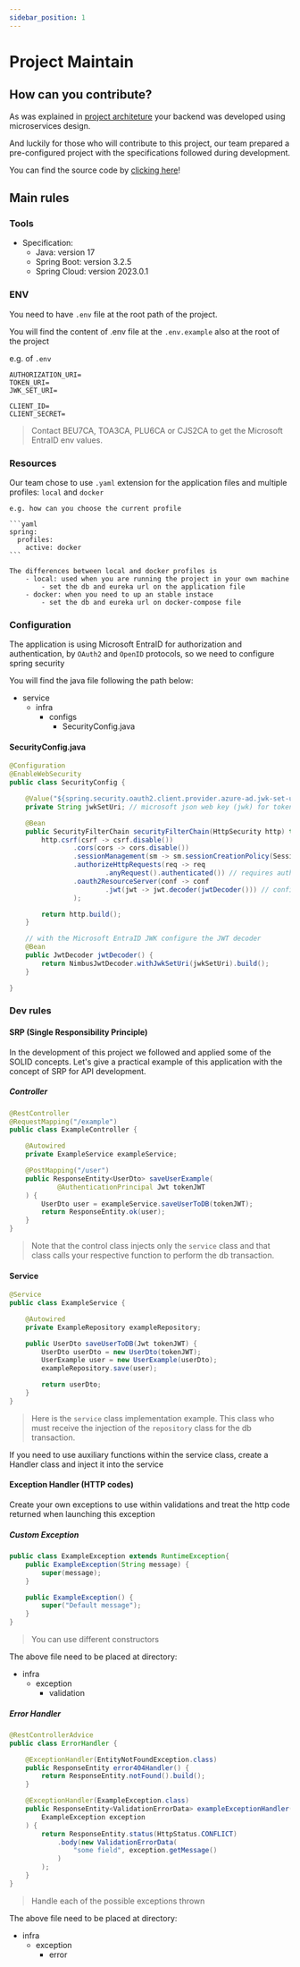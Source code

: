 ```yaml
---
sidebar_position: 1
---
```


# Project Maintain

## How can you contribute?
As was explained in [project architeture](../technical-content/backend.md) 
your backend was developed using microservices design. 

And luckily for those who will contribute to this project, 
our team prepared a pre-configured project with the specifications followed during development.

You can find the source code by [clicking here](https://github.com/BDTechCenter/service-example)!

## Main rules
### Tools
- Specification:
    - Java: version 17
    - Spring Boot: version 3.2.5
    - Spring Cloud: version 2023.0.1

### ENV
You need to have ``.env`` file at the root path of the project.

You will find the content of .env file at the ``.env.example`` also at the root of the project

e.g. of ``.env``
```
AUTHORIZATION_URI=
TOKEN_URI=
JWK_SET_URI=

CLIENT_ID=
CLIENT_SECRET=
```
> Contact BEU7CA, TOA3CA, PLU6CA or CJS2CA to get the Microsoft EntraID env values.

### Resources
Our team chose to use ``.yaml`` extension for the application files and multiple profiles: ``local`` and ``docker``
    
    e.g. how can you choose the current profile

    ```yaml
    spring:
      profiles:
        active: docker
    ```

    The differences between local and docker profiles is
        - local: used when you are running the project in your own machine
            - set the db and eureka url on the application file
        - docker: when you need to up an stable instace
            - set the db and eureka url on docker-compose file

### Configuration
The application is using Microsoft EntraID for authorization and authentication,
by ``OAuth2`` and ``OpenID`` protocols, so we need to configure spring security 

You will find the java file following the path below:
- service
    - infra
        - configs
            - SecurityConfig.java

#### SecurityConfig.java
```java
@Configuration
@EnableWebSecurity
public class SecurityConfig {

    @Value("${spring.security.oauth2.client.provider.azure-ad.jwk-set-uri}")
    private String jwkSetUri; // microsoft json web key (jwk) for token decode

    @Bean
    public SecurityFilterChain securityFilterChain(HttpSecurity http) throws Exception {
        http.csrf(csrf -> csrf.disable())
                .cors(cors -> cors.disable())
                .sessionManagement(sm -> sm.sessionCreationPolicy(SessionCreationPolicy.STATELESS))
                .authorizeHttpRequests(req -> req
                        .anyRequest().authenticated()) // requires authentication for all requests
                .oauth2ResourceServer(conf -> conf
                        .jwt(jwt -> jwt.decoder(jwtDecoder())) // config the authentication type
                );

        return http.build();
    }

    // with the Microsoft EntraID JWK configure the JWT decoder
    @Bean
    public JwtDecoder jwtDecoder() {
        return NimbusJwtDecoder.withJwkSetUri(jwkSetUri).build();
    }

}
```

### Dev rules

#### SRP (Single Responsibility Principle)

In the development of this project we followed and applied some of the SOLID concepts.
Let's give a practical example of this application with the concept of SRP for API development.

##### Controller
```java
@RestController
@RequestMapping("/example")
public class ExampleController {

    @Autowired
    private ExampleService exampleService;

    @PostMapping("/user")
    public ResponseEntity<UserDto> saveUserExample(
            @AuthenticationPrincipal Jwt tokenJWT
    ) {
        UserDto user = exampleService.saveUserToDB(tokenJWT);
        return ResponseEntity.ok(user);
    }
}
```
> Note that the control class injects only the ``service`` class and that class calls your respective function to perform the db transaction.

#### Service
```java
@Service
public class ExampleService {

    @Autowired
    private ExampleRepository exampleRepository;

    public UserDto saveUserToDB(Jwt tokenJWT) {
        UserDto userDto = new UserDto(tokenJWT);
        UserExample user = new UserExample(userDto);
        exampleRepository.save(user);

        return userDto;
    }
}
```
> Here is the ``service`` class implementation example. This class who must receive the injection of the ``repository`` class for the db transaction.

If you need to use auxiliary functions within the service class, create a Handler class and inject it into the service


#### Exception Handler (HTTP codes)
Create your own exceptions to use within validations and treat the http code returned when launching this exception

##### Custom Exception
```java
public class ExampleException extends RuntimeException{
    public ExampleException(String message) {
        super(message);
    }

    public ExampleException() {
        super("Default message");
    }
}
```
> You can use different constructors

The above file need to be placed at directory:
- infra
    - exception
        - validation

##### Error Handler
```java
@RestControllerAdvice
public class ErrorHandler {

    @ExceptionHandler(EntityNotFoundException.class)
    public ResponseEntity error404Handler() {
        return ResponseEntity.notFound().build();
    }

    @ExceptionHandler(ExampleException.class)
    public ResponseEntity<ValidationErrorData> exampleExceptionHandler(
        ExampleException exception
    ) {
        return ResponseEntity.status(HttpStatus.CONFLICT)
            .body(new ValidationErrorData(
                "some field", exception.getMessage()
            )
        );
    }
}
```
> Handle each of the possible exceptions thrown

The above file need to be placed at directory:
- infra
    - exception
        - error